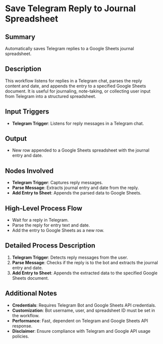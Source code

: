 # Save Telegram Reply to Journal Spreadsheet

## Summary
Automatically saves Telegram replies to a Google Sheets journal spreadsheet.

## Description
This workflow listens for replies in a Telegram chat, parses the reply content and date, and appends the entry to a specified Google Sheets document. It is useful for journaling, note-taking, or collecting user input from Telegram into a structured spreadsheet.

## Input Triggers
- **Telegram Trigger**: Listens for reply messages in a Telegram chat.

## Output
- New row appended to a Google Sheets spreadsheet with the journal entry and date.

## Nodes Involved
- **Telegram Trigger**: Captures reply messages.
- **Parse Message**: Extracts journal entry and date from the reply.
- **Add Entry to Sheet**: Appends the parsed data to Google Sheets.

## High-Level Process Flow
- Wait for a reply in Telegram.
- Parse the reply for entry text and date.
- Add the entry to Google Sheets as a new row.

## Detailed Process Description
1. **Telegram Trigger**: Detects reply messages from the user.
2. **Parse Message**: Checks if the reply is to the bot and extracts the journal entry and date.
3. **Add Entry to Sheet**: Appends the extracted data to the specified Google Sheets document.

## Additional Notes
- **Credentials**: Requires Telegram Bot and Google Sheets API credentials.
- **Customization**: Bot username, user, and spreadsheet ID must be set in the workflow.
- **Performance**: Fast, dependent on Telegram and Google Sheets API response.
- **Disclaimer**: Ensure compliance with Telegram and Google API usage policies.
